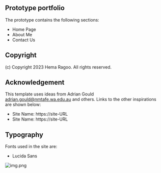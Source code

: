 ## Prototype portfolio

The prototype contains the following sections:

- Home Page
- About Me
- Contact Us

## Copyright

(c) Copyright 2023 Hema Ragoo. All rights reserved.

## Acknowledgement

This template uses ideas from Adrian Gould <adrian.gould@nmtafe.wa.edu.au> and others. Links to the 
other inspirations are shown below:

- Site Name: https://site-URL
- Site Name: https://site-URL

## Typography

Fonts used in the site are:

- Lucida Sans

![img.png](img.png)
